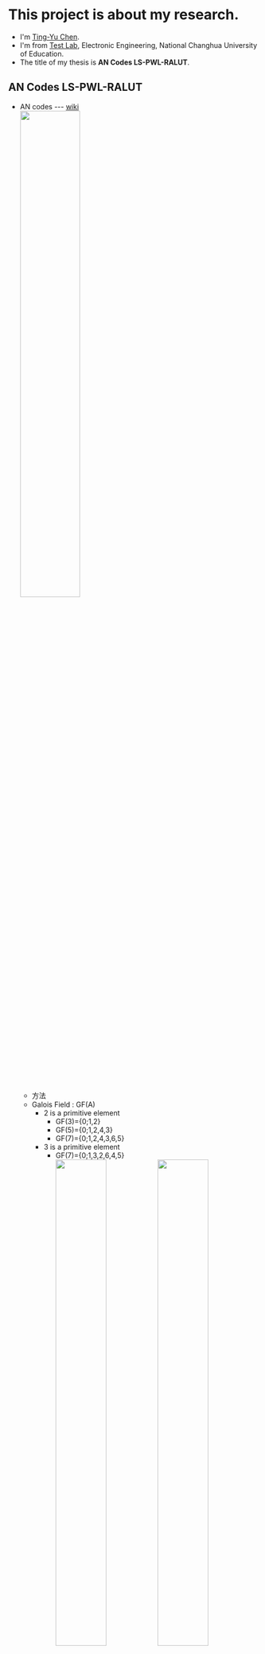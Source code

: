 ﻿# This project is about my research.
* I'm [Ting-Yu Chen](https://github.com/Wilhelmine21/Wilhelmine21). 
* I'm from [Test Lab](http://testlab.ncue.edu.tw/tch/), Electronic Engineering, National Changhua University of Education.
* The title of my thesis is **AN Codes LS-PWL-RALUT**.

## AN Codes LS-PWL-RALUT
* AN codes --- [wiki](https://en.wikipedia.org/wiki/AN_codes)</br>
	<img src="./img/Pasted image 20220413215340.png" width="50%" height="50%"/></br>
	* 方法
	* Galois Field : GF(A)
		* 2 is a primitive element
			* GF(3)={0;1,2}
			* GF(5)={0;1,2,4,3}
			* GF(7)={0;1,2,4,3,6,5}
		* 3 is a primitive element
			* GF(7)={0;1,3,2,6,4,5}</br>
		<img src="./img/Pasted image 20220413222224.png" width="50%" height="50%"/><img src="./img/Pasted image 20220413222328.png" width="50%" height="50%"/></br>
	* 為什麼使用
	* Error Model

* Light Number
	* 說明
	* 
	* Example:</br>
		* 1.625=+1+1/2+1/8=+2^0+2^{-1}+2^{-3}
		* 0.4375=+1/2-1/8+1/16=+2^{-1}-2^{-3}+2^{-4}

			|s1 |m1 |s2 |m2 |s3 |m3|
			|:----:|:----:|:----:|:----:|:----:|:----:|
			|+ |0 |+ |-1 |+ |-3|
			|+ |-1 |- |-3 |+ |-4|

* 題目說明
</br><img src="./img/Pasted image 20220413222506.png" width="50%" height="50%"/></br>
---
## My Project GUI
* 簡介 我做了一個GUI用來展示
* 環境 iVerilog GTKwave
* 版本(Win10, Linux)及附加檔案(for EDA)

###  My Research
<img src="./img/Pasted image 20220413130346.png" width="50%" height="50%"/><img src="./img/Pasted image 20220413130817.png" width="50%" height="50%"/>

* 上圖(左)為Win10版本的GUI, 上圖(右)為Linux(Centos 7)版本的GUI.
* 主要展示 `題目名稱`, `作者名稱`, `實驗室系所學校`和`摘要`
* 下方三個按鈕分別對應不同的project.

* 上方選單File: </br>
	<img src="./img/Pasted image 20220413133333.png" width="50%" height="50%"/>
	* (1) Open file: 開啟舊檔
	* (2) Exit: 關閉程式
	* (3) Quit: 關閉程式並關閉後台 ⬅ 當程式當機時，可由此嘗試關閉.

* 上方選單Help: </br> 
	<img src="./img/Pasted image 20220413133156.png" width="50%" height="50%"/>
	
	* (1) Demo Video: 連接到Youtube的所有功能說明及展示之影片
		* a. Windows 10 version --- [video](https://www.youtube.com/watch?v=kXfVsiijhno)
		* b. Linux (Centos 7) version --- [video](https://www.youtube.com/watch?v=Rb99CHsb28k)
	
	* (2) About: 顯示此程式的相關資訊 </br>
		<img src="./img/Pasted image 20220413134306.png" width="40%" height="40%"/>
---
#### 1. AN codes and decoder
<img src="./img/Pasted image 20220413130543.png" width="40%" height="40%"/>

* 這個Project主要用來生成AN codes解碼器(Verilog file)
* Step 1. 找到可用的A
	* (1) 輸入範圍 
		* 需大於10
	* (2) 選擇錯誤模型
		* Uni HL: 單一錯誤方向之完全非對稱模型(錯誤由1變0)
		* Uni LH: 單一錯誤方向之完全非對稱模型(錯誤由0變1)
		* Alter: 未知錯誤方向之完全非對稱模型
		* BER: Bit Error Rate model
		* AWE: Arithmetic Weight Error model
	* (3) A maybe欄位會展示出範圍內可用的A
* Step 2. 生成Verilog檔案
	* (1) 在Select A輸入想要的A值
		* 此值須為A maybe欄位中出現過的數字
	* (2) 按下`Gen & Show`，即可在select A下方的文字框看見生成的檔案內容 </br>
	<img src="./img/Pasted image 20220413141429.png" width="40%" height="40%"/> </br>
	* (3) 若是看不清楚，可使用上方選單File->Open File... 開啟檔案查看 </br>
	<img src="./img/Pasted image 20220413141620.png" width="40%" height="40%"/> </br>
* Step 3. Verilog 驗證
	* 這個功能使用[iVerilog](http://iverilog.icarus.com)和[GTKwave](http://gtkwave.sourceforge.net)來進行驗證
	* testbench會隨解碼器檔一起生成
		* 對同一個數字做不同bit錯誤 
		* 只要Output的數字一樣即為更正成功
	
		<img src="./img/Pasted image 20220413141506.png" width="40%" height="40%"/>
***
* 上方的選單Help:</br>
 	<img src="./img/Pasted image 20220413141956.png" width="40%" height="40%"/></br>
	* 前兩項會連結到iVerilog和GTKwave的官網
	* 第三項 Error Model Descripton為錯誤模型的簡單說明及電路圖
		* 會根據Error Model選擇的不同而有改變說明</br>
		<img src="./img/Pasted image 20220413142653.png" width="30%" height="30%"/>
		<img src="./img/Pasted image 20220413142534.png" width="50%" height="50%"/><img src="./img/Pasted image 20220413142605.png" width="70%" height="70%"/></br>
	
	* 第四項Video則為AN codes這個project展示與說明的影片
	* 最後About會顯示程式資訊</br>
		<img src="./img/Pasted image 20220413142805.png" width="40%" height="40%"/>
*** 
	
#### 2. ANRCAM
<img src="./img/Pasted image 20220413130605.png" width="50%" height="50%"/></br>

* 介面功能介紹
	
---

#### 3. EDA
<img src="./img/Pasted image 20220413130923.png" width="50%" height="50%"/></br>
* 第三個Project是用來做自動化繞線佈局
* 此功能僅能在工作站運行, 因此無windows版本
* 需要額外的檔案 --- `EDA_add_files_GUI.tar`
	* 開始GUI前須先解壓縮此檔案
	
		<img src="./img/Pasted image 20220413144023.png" width="50%" height="50%"/></br>
	* 第一排按鈕
		* Layout: 自動化佈局, 使用`Design Compiler`和`IC Compiler`
		* DRC: Design Rule Check 驗證
		* LVS: Layout Versus schematic 驗證
	* 第二排按鈕
		* About會顯示程式資訊
	
		<img src="./img/Pasted image 20220413144807.png" width="30%" height="30%"/></br>

	*	
		* Open file 開啟舊檔
		* Exit 關閉程式
